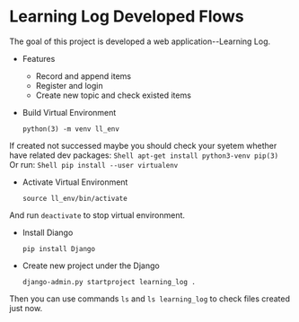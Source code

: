 # Learning Log Developed Flows

The goal of this project is developed a web application--Learning Log.

* Features
    * Record and append items
    * Register and login
    * Create new topic and check existed items


* Build Virtual Environment
     ```Shell
     python(3) -m venv ll_env
     ```
If created not successed maybe you should check your syetem whether have related dev packages:
    ```Shell
    apt-get install python3-venv pip(3)
    ```
Or run:
    ```Shell
    pip install --user virtualenv
    ```

* Activate Virtual Environment
    ```Shell
    source ll_env/bin/activate
    ```
And run `deactivate` to stop virtual environment.

* Install Diango
    ```Shell
    pip install Django
    ```
* Create new project under the Django
    ```Shell
    django-admin.py startproject learning_log .
    ```
Then you can use commands `ls` and `ls learning_log` to check files created just now.

